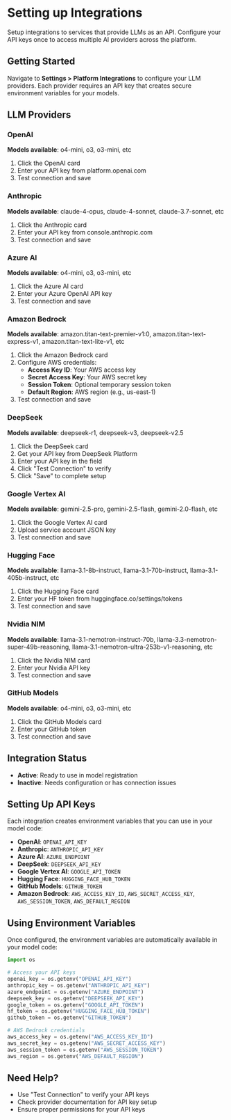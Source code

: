 # Setting up Integrations

Setup integrations to services that provide LLMs as an API. Configure your API keys once to access multiple AI providers across the platform.

## Getting Started

Navigate to **Settings > Platform Integrations** to configure your LLM providers. Each provider requires an API key that creates secure environment variables for your models.

## LLM Providers

### OpenAI
**Models available**: o4-mini, o3, o3-mini, etc

1. Click the OpenAI card
2. Enter your API key from platform.openai.com
3. Test connection and save

### Anthropic
**Models available**: claude-4-opus, claude-4-sonnet, claude-3.7-sonnet, etc

1. Click the Anthropic card
2. Enter your API key from console.anthropic.com
3. Test connection and save

### Azure AI
**Models available**: o4-mini, o3, o3-mini, etc

1. Click the Azure AI card
2. Enter your Azure OpenAI API key
3. Test connection and save

### Amazon Bedrock
**Models available**: amazon.titan-text-premier-v1:0, amazon.titan-text-express-v1, amazon.titan-text-lite-v1, etc

1. Click the Amazon Bedrock card
2. Configure AWS credentials:
   * **Access Key ID**: Your AWS access key
   * **Secret Access Key**: Your AWS secret key
   * **Session Token**: Optional temporary session token
   * **Default Region**: AWS region (e.g., us-east-1)
3. Test connection and save

### DeepSeek
**Models available**: deepseek-r1, deepseek-v3, deepseek-v2.5

1. Click the DeepSeek card
2. Get your API key from DeepSeek Platform
3. Enter your API key in the field
4. Click "Test Connection" to verify
5. Click "Save" to complete setup

### Google Vertex AI
**Models available**: gemini-2.5-pro, gemini-2.5-flash, gemini-2.0-flash, etc

1. Click the Google Vertex AI card
2. Upload service account JSON key
3. Test connection and save

### Hugging Face
**Models available**: llama-3.1-8b-instruct, llama-3.1-70b-instruct, llama-3.1-405b-instruct, etc

1. Click the Hugging Face card
2. Enter your HF token from huggingface.co/settings/tokens
3. Test connection and save

### Nvidia NIM 
**Models available**: llama-3.1-nemotron-instruct-70b, llama-3.3-nemotron-super-49b-reasoning, llama-3.1-nemotron-ultra-253b-v1-reasoning, etc

1. Click the Nvidia NIM card
2. Enter your Nvidia API key
3. Test connection and save

### GitHub Models
**Models available**: o4-mini, o3, o3-mini, etc

1. Click the GitHub Models card
2. Enter your GitHub token
3. Test connection and save

## Integration Status

* **Active**: Ready to use in model registration
* **Inactive**: Needs configuration or has connection issues

## Setting Up API Keys

Each integration creates environment variables that you can use in your model code:

* **OpenAI**: `OPENAI_API_KEY`
* **Anthropic**: `ANTHROPIC_API_KEY`
* **Azure AI**: `AZURE_ENDPOINT`
* **DeepSeek**: `DEEPSEEK_API_KEY`
* **Google Vertex AI**: `GOOGLE_API_TOKEN`
* **Hugging Face**: `HUGGING_FACE_HUB_TOKEN`
* **GitHub Models**: `GITHUB_TOKEN`
* **Amazon Bedrock**: `AWS_ACCESS_KEY_ID`, `AWS_SECRET_ACCESS_KEY`, `AWS_SESSION_TOKEN`, `AWS_DEFAULT_REGION`

## Using Environment Variables

Once configured, the environment variables are automatically available in your model code:

```python
import os

# Access your API keys
openai_key = os.getenv("OPENAI_API_KEY")
anthropic_key = os.getenv("ANTHROPIC_API_KEY")
azure_endpoint = os.getenv("AZURE_ENDPOINT")
deepseek_key = os.getenv("DEEPSEEK_API_KEY")
google_token = os.getenv("GOOGLE_API_TOKEN")
hf_token = os.getenv("HUGGING_FACE_HUB_TOKEN")
github_token = os.getenv("GITHUB_TOKEN")

# AWS Bedrock credentials
aws_access_key = os.getenv("AWS_ACCESS_KEY_ID")
aws_secret_key = os.getenv("AWS_SECRET_ACCESS_KEY")
aws_session_token = os.getenv("AWS_SESSION_TOKEN")
aws_region = os.getenv("AWS_DEFAULT_REGION")
```

## Need Help?

* Use "Test Connection" to verify your API keys
* Check provider documentation for API key setup
* Ensure proper permissions for your API keys